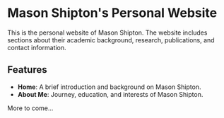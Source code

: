 # Mason Shipton's Personal Website

This is the personal website of Mason Shipton. The website includes sections about their academic background, research, publications, and contact information.

## Features
- **Home**: A brief introduction and background on Mason Shipton.
- **About Me**: Journey, education, and interests of Mason Shipton.

More to come...
